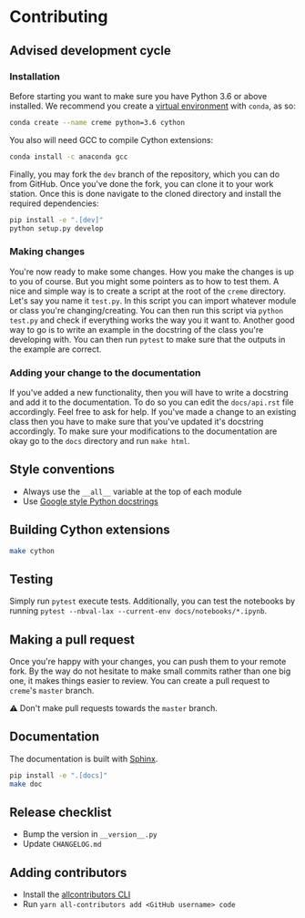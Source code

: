 # Contributing

## Advised development cycle

### Installation

Before starting you want to make sure you have Python 3.6 or above installed. We recommend you create a [virtual environment](https://uoa-eresearch.github.io/eresearch-cookbook/recipe/2014/11/20/conda/) with `conda`, as so:

```sh
conda create --name creme python=3.6 cython
```

You also will need GCC to compile Cython extensions:

```sh
conda install -c anaconda gcc
```

Finally, you may fork the `dev` branch of the repository, which you can do from GitHub. Once you've done the fork, you can clone it to your work station. Once this is done navigate to the cloned directory and install the required dependencies:

```sh
pip install -e ".[dev]"
python setup.py develop
```

### Making changes

You're now ready to make some changes. How you make the changes is up to you of course. But you might some pointers as to how to test them. A nice and simple way is to create a script at the root of the `creme` directory. Let's say you name it `test.py`. In this script you can import whatever module or class you're changing/creating. You can then run this script via `python test.py` and check if everything works the way you it want to. Another good way to go is to write an example in the docstring of the class you're developing with. You can then run `pytest` to make sure that the outputs in the example are correct.

### Adding your change to the documentation

If you've added a new functionality, then you will have to write a docstring and add it to the documentation. To do so you can edit the `docs/api.rst` file accordingly. Feel free to ask for help. If you've made a change to an existing class then you have to make sure that you've updated it's docstring accordingly. To make sure your modifications to the documentation are okay go to the `docs` directory and run `make html`.


## Style conventions

- Always use the `__all__` variable at the top of each module
- Use [Google style Python docstrings](https://www.sphinx-doc.org/en/master/usage/extensions/example_google.html#example-google)


## Building Cython extensions

```sh
make cython
```


## Testing

Simply run `pytest` execute tests. Additionally, you can test the notebooks by running `pytest --nbval-lax --current-env docs/notebooks/*.ipynb`.


## Making a pull request

Once you're happy with your changes, you can push them to your remote fork. By the way do not hesitate to make small commits rather than one big one, it makes things easier to review. You can create a pull request to `creme`'s `master` branch.

:warning: Don't make pull requests towards the `master` branch.


## Documentation

The documentation is built with [Sphinx](http://www.sphinx-doc.org/en/master/).

```sh
pip install -e ".[docs]"
make doc
```


## Release checklist

- Bump the version in `__version__.py`
- Update `CHANGELOG.md`


## Adding contributors

- Install the [allcontributors CLI](https://allcontributors.org/docs/en/cli/installation)
- Run `yarn all-contributors add <GitHub username> code`
